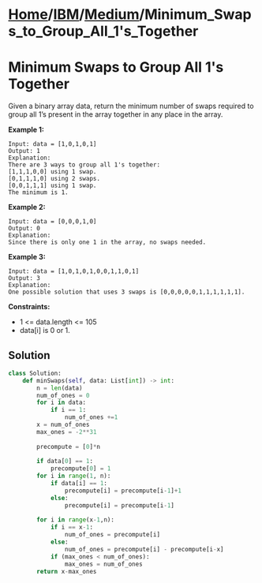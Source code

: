 # [Home](./../../..)/[IBM](./../..)/[Medium](./..)/Minimum_Swaps_to_Group_All_1's_Together
<h1>Minimum Swaps to Group All 1's Together</h1>

<p>
Given a binary array data, return the minimum number of swaps required to group all 1’s present in the array together in any place in the array.

</p>

<b>Example 1:</b>

    Input: data = [1,0,1,0,1]
    Output: 1
    Explanation: 
    There are 3 ways to group all 1's together:
    [1,1,1,0,0] using 1 swap.
    [0,1,1,1,0] using 2 swaps.
    [0,0,1,1,1] using 1 swap.
    The minimum is 1.
    
<b>Example 2:</b>

    Input: data = [0,0,0,1,0]
    Output: 0
    Explanation: 
    Since there is only one 1 in the array, no swaps needed.
    
<b>Example 3:</b>

    Input: data = [1,0,1,0,1,0,0,1,1,0,1]
    Output: 3
    Explanation: 
    One possible solution that uses 3 swaps is [0,0,0,0,0,1,1,1,1,1,1].

<b>Constraints:</b>

- 1 <= data.length <= 105
- data[i] is 0 or 1.

<h2>Solution</h2>

```python
class Solution:
    def minSwaps(self, data: List[int]) -> int:
        n = len(data)
        num_of_ones = 0
        for i in data:
            if i == 1:
                num_of_ones +=1
        x = num_of_ones
        max_ones = -2**31
        
        precompute = [0]*n
        
        if data[0] == 1:
            precompute[0] = 1
        for i in range(1, n):
            if data[i] == 1:
                precompute[i] = precompute[i-1]+1
            else:
                precompute[i] = precompute[i-1]
                
        for i in range(x-1,n):
            if i == x-1:
                num_of_ones = precompute[i]
            else:
                num_of_ones = precompute[i] - precompute[i-x]
            if (max_ones < num_of_ones):
                max_ones = num_of_ones    
        return x-max_ones
```

